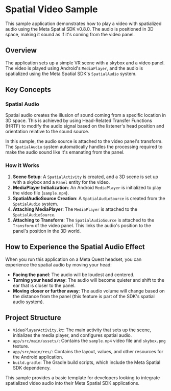 # Spatial Video Sample

This sample application demonstrates how to play a video with spatialized audio using the Meta Spatial SDK v0.8.0. The audio is positioned in 3D space, making it sound as if it's coming from the video panel.

## Overview

The application sets up a simple VR scene with a skybox and a video panel. The video is played using Android's `MediaPlayer`, and the audio is spatialized using the Meta Spatial SDK's `SpatialAudio` system.

## Key Concepts

### Spatial Audio

Spatial audio creates the illusion of sound coming from a specific location in 3D space. This is achieved by using Head-Related Transfer Functions (HRTF) to modify the audio signal based on the listener's head position and orientation relative to the sound source.

In this sample, the audio source is attached to the video panel's transform. The `SpatialAudio` system automatically handles the processing required to make the audio sound like it's emanating from the panel.

### How it Works

1.  **Scene Setup**: A `SpatialActivity` is created, and a 3D scene is set up with a skybox and a `Panel` entity for the video.
2.  **MediaPlayer Initialization**: An Android `MediaPlayer` is initialized to play the video file (`sample.mp4`).
3.  **SpatialAudioSource Creation**: A `SpatialAudioSource` is created from the `SpatialAudio` system.
4.  **Attaching MediaPlayer**: The `MediaPlayer` is attached to the `SpatialAudioSource`.
5.  **Attaching to Transform**: The `SpatialAudioSource` is attached to the `Transform` of the video panel. This links the audio's position to the panel's position in the 3D world.

## How to Experience the Spatial Audio Effect

When you run this application on a Meta Quest headset, you can experience the spatial audio by moving your head:

*   **Facing the panel**: The audio will be loudest and centered.
*   **Turning your head away**: The audio will become quieter and shift to the ear that is closer to the panel.
*   **Moving closer or further away**: The audio volume will change based on the distance from the panel (this feature is part of the SDK's spatial audio system).

## Project Structure

*   `VideoPlayerActivity.kt`: The main activity that sets up the scene, initializes the media player, and configures spatial audio.
*   `app/src/main/assets/`: Contains the `sample.mp4` video file and `skybox.png` texture.
*   `app/src/main/res/`: Contains the layout, values, and other resources for the Android application.
*   `build.gradle`: The Gradle build scripts, which include the Meta Spatial SDK dependency.

This sample provides a basic template for developers looking to integrate spatialized video audio into their Meta Spatial SDK applications.